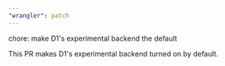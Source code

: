 ```yaml
---
"wrangler": patch
---
```


chore: make D1's experimental backend the default

This PR makes D1's experimental backend turned on by default.
